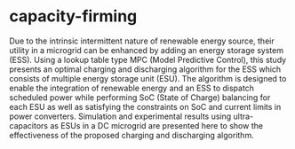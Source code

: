 # capacity-firming

Due to the intrinsic intermittent nature of renewable energy source, their utility in a microgrid can be enhanced by adding an energy storage system (ESS). Using a lookup table type MPC (Model Predictive Control), this study presents an optimal charging and discharging algorithm for the ESS which consists of multiple energy storage unit (ESU). The algorithm is designed to enable the integration of renewable energy and an ESS to dispatch scheduled power while performing SoC (State of Charge) balancing for each ESU as well as satisfying the constraints on SoC and current limits in power converters. Simulation and experimental results using ultra-capacitors as ESUs in a DC microgrid are presented here to show the effectiveness of the proposed charging and discharging algorithm.

